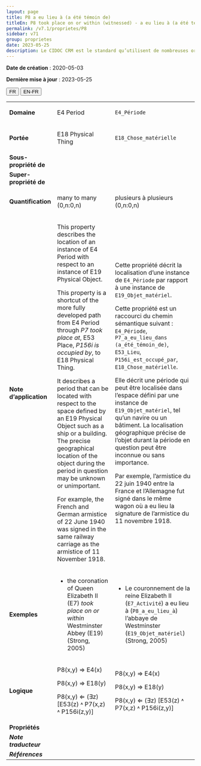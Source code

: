 ```yaml
---
layout: page
title: P8 a eu lieu à (a été témoin de)
titleEn: P8 took place on or within (witnessed) - a eu lieu à (a été témoin de)
permalink: /v7.1/proprietes/P8
sidebar: v71
group: proprietes
date: 2023-05-25
description: Le CIDOC CRM est le standard qu’utilisent de nombreuses organisations pour l’échange et l’intégration de jeux de données et de spécifications patrimoniales. Il est développé et maintenu à jour exclusivement en anglais par le CRM SIG, un sous-groupe du Conseil international des musées (ICOM). Ceci est une traduction officielle en français développée par la Traduction en français du CIDOC CRM, une initiative qui offre une version française à jour et accessible ouvertement et gratuitement du standard CIDOC CRM et en démocratise l'usage dans la communauté patrimoniale francophone. ------------ The CIDOC CRM is the standard used by many heritage organizations for the exchange and integration of museum collection datasets and specifications. It is developed and maintained exclusively in English by the CRM SIG, a subgroup of the International Council of Museums (ICOM). This is an official translation developed by the Traduction en français du CIDOC CRM, an initiative offering an open, up-to-date, and free French version of the CIDOC CRM standard, and democratizing its use in the francophone heritage community.
---
```


**Date de création** : 2020-05-03

**Dernière mise à jour** : 2023-05-25

<div class="lang-buttons">
 <button id="fr" class="activate">FR</button>
 <button id="en-fr">EN-FR</button>
</div>

<table>
<tbody>
<tr>
<td><strong>Domaine</strong></td>
<td class="en">
<p>E4 Period</p>
</td>
<td>
<p><code class="language-plaintext highlighter-rouge">E4_Période</code></p>
</td>
</tr>
<tr>
<td><strong>Portée</strong></td>
<td class="en">
<p>E18 Physical Thing</p>
</td>
<td>
<p><code class="language-plaintext highlighter-rouge">E18_Chose_matérielle</code></p>
</td>
</tr>
<tr>
<td><strong>Sous-propriété de</strong></td>
<td class="en">
</td>
<td>
</td>
</tr>
<tr>
<td><strong>Super-propriété de</strong></td>
<td class="en">
</td>
<td>
</td>
</tr>
<tr>
<td><strong>Quantification</strong></td>
<td class="en">
<p>many to many (0,n:0,n)</p>
</td>
<td>
<p>plusieurs à plusieurs (0,n:0,n)</p>
</td>
</tr>
<tr>
<td><strong>Note d’application</strong></td>
<td class="en">
<p>This property describes the location of an instance of E4 Period with respect to an instance of E19 Physical Object.</p>
<p>This property is a shortcut of the more fully developed path from E4 Period through <em>P7 took place at</em>, E53 Place, <em>P156i is occupied by</em>, to E18 Physical Thing.</p>
<p>It describes a period that can be located with respect to the space defined by an E19 Physical Object such as a ship or a building. The precise geographical location of the object during the period in question may be unknown or unimportant.</p>
<p>For example, the French and German armistice of 22 June 1940 was signed in the same railway carriage as the armistice of 11 November 1918.</p>
</td>
<td>
<p>Cette propriété décrit la localisation d’une instance de <code class="language-plaintext highlighter-rouge">E4_Période</code> par rapport à une instance de <code class="language-plaintext highlighter-rouge">E19_Objet_matériel</code>.</p>
<p>Cette propriété est un raccourci du chemin sémantique suivant : <code class="language-plaintext highlighter-rouge">E4_Période</code>, <code class="language-plaintext highlighter-rouge">P7_a_eu_lieu_dans (a_été_témoin_de)</code>, <code class="language-plaintext highlighter-rouge">E53_Lieu</code>, <code class="language-plaintext highlighter-rouge">P156i_est_occupé_par</code>, <code class="language-plaintext highlighter-rouge">E18_Chose_matérielle</code>.</p>
<p>Elle décrit une période qui peut être localisée dans l’espace défini par une instance de <code class="language-plaintext highlighter-rouge">E19_Objet_matériel</code>, tel qu’un navire ou un bâtiment. La localisation géographique précise de l’objet durant la période en question peut être inconnue ou sans importance. </p>
<p>Par exemple, l’armistice du 22 juin 1940 entre la France et l’Allemagne fut signé dans le même wagon où a eu lieu la signature de l’armistice du 11 novembre 1918. </p>
</td>
</tr>
<tr>
<td><strong>Exemples</strong></td>
<td class="en">
<ul>
<li><p>the coronation of Queen Elizabeth II (E7) <em>took place on or within</em> Westminster Abbey (E19) (Strong, 2005)</p>
</li>
</ul>
</td>
<td>
<ul>
<li><p>Le couronnement de la reine Elizabeth II (<code class="language-plaintext highlighter-rouge">E7_Activité</code>) a eu lieu à (<code class="language-plaintext highlighter-rouge">P8_a_eu_lieu_à</code>) l’abbaye de Westminster (<code class="language-plaintext highlighter-rouge">E19_Objet_matériel</code>) (Strong, 2005)</p>
</li>
</ul>
</td>
</tr>
<tr>
<td><strong>Logique</strong></td>
<td class="en">
<p>P8(x,y) ⇒ E4(x)</p>
<p>P8(x,y) ⇒ E18(y)</p>
<p>P8(x,y) ⇐ (∃z) [E53(z) ˄ P7(x,z) ˄ P156i(z,y)]</p>
</td>
<td>
<p>P8(x,y) ⇒ E4(x)</p>
<p>P8(x,y) ⇒ E18(y)</p>
<p>P8(x,y) ⇐ (∃z) [E53(z) ˄ P7(x,z) ˄ P156i(z,y)]</p>
</td>
</tr>
<tr>
<td><strong>Propriétés</strong></td>
<td class="en">
</td>
<td>
</td>
</tr>
<tr>
<td><strong><em>Note traducteur</em></strong></td>
<td colspan="2">
</td>
</tr>
<tr>
<td><strong><em>Références</em></strong></td>
<td colspan="2">
</td>
</tr>
</tbody>
</table>
